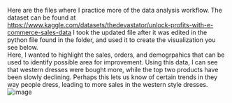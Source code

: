 Here are the files where I practice more of the data analysis workflow. The dataset can be found at https://www.kaggle.com/datasets/thedevastator/unlock-profits-with-e-commerce-sales-data
I took the updated file after it was edited in the python file found in the folder, and used it to create the visualization you see below. <br>
Here, I wanted to highlight the sales, orders, and demogrpahics that can be used to identify possible area for improvement.
Using this data, I can see that western dresses were bought more, while the top two products have been slowly declining.
Perhaps this lets us know of certain trends in they way people dress, leading to more sales in the western style dresses.
![image](https://github.com/user-attachments/assets/2b581e77-ca90-4a88-a6bd-5566795fb381)
 <br>
 
